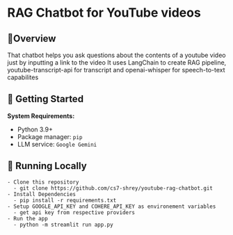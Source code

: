 # RAG Chatbot for YouTube videos
## 📍Overview
That chatbot helps you ask questions about the contents of a youtube video just by inputting a link to the video
It uses LangChain to create RAG pipeline, youtube-transcript-api for transcript and openai-whisper for speech-to-text capabilites

## 🚀 Getting Started

**System Requirements:**

  - Python 3.9+
  - Package manager: `pip`
  - LLM service: `Google Gemini`
  
## 🤖 Running Locally

    - Clone this repository
      - git clone https://github.com/cs7-shrey/youtube-rag-chatbot.git
    - Install Dependencies
      - pip install -r requirements.txt
    - Setup GOOGLE_API_KEY and COHERE_API_KEY as environement variables
      - get api key from respective providers
    - Run the app
      - python -m streamlit run app.py
